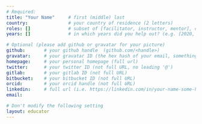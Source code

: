 ```yaml
---
# Required:
title: "Your Name"     # first (middle) last
country:               # your country of residence (2 letters)
roles: []              # subset of [facilitator, instructor, mentor], can stay empty ([])
years: []              # in which years did you help out? (e.g. [2020, 2019])

# Optional (please add github or gravatar for your picture)
github:       # your github handle  (github.com/<handle>)
gravatar:     # your gravatar ID (the hex hash of your email, something like 123ef...123)
homepage:     # your personal homepage (full url)
twitter:      # your twitter ID (not full URL, no leading '@')
gitlab:       # your gitlab ID (not full URL)
bitbucket:    # your bitbucket ID (not full URL)
orcid:        # your orcid handle (not full URL)
linkedin:     # full url (i.e. https://linkedin.com/in/your-name-some-hex-code)
email:

# Don't modify the following setting
layout: educator
---
```


<!-- Write something about yourself here (if you want)! 
You can use Markdown syntax to style this page.
-->
